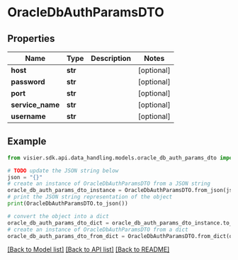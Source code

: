 # OracleDbAuthParamsDTO


## Properties

Name | Type | Description | Notes
------------ | ------------- | ------------- | -------------
**host** | **str** |  | [optional] 
**password** | **str** |  | [optional] 
**port** | **str** |  | [optional] 
**service_name** | **str** |  | [optional] 
**username** | **str** |  | [optional] 

## Example

```python
from visier.sdk.api.data_handling.models.oracle_db_auth_params_dto import OracleDbAuthParamsDTO

# TODO update the JSON string below
json = "{}"
# create an instance of OracleDbAuthParamsDTO from a JSON string
oracle_db_auth_params_dto_instance = OracleDbAuthParamsDTO.from_json(json)
# print the JSON string representation of the object
print(OracleDbAuthParamsDTO.to_json())

# convert the object into a dict
oracle_db_auth_params_dto_dict = oracle_db_auth_params_dto_instance.to_dict()
# create an instance of OracleDbAuthParamsDTO from a dict
oracle_db_auth_params_dto_from_dict = OracleDbAuthParamsDTO.from_dict(oracle_db_auth_params_dto_dict)
```
[[Back to Model list]](../README.md#documentation-for-models) [[Back to API list]](../README.md#documentation-for-api-endpoints) [[Back to README]](../README.md)


